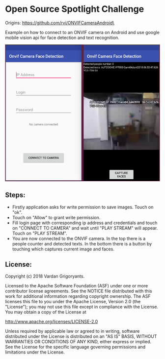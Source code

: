 # Open Source Spotlight Challenge
Origins: https://github.com/rvi/ONVIFCameraAndroid\

Example on how to connect to an ONVIF camera on Android and use google mobile vision api for face detection and text recognition.

![ONVIF Camera Android](images/App.png)

## Steps:
- Firstly application asks for write permission to save images. Touch on "ok".
- Touch on "Allow" to grant write permission.
- Fill login page with corresponding ip address and credentials and touch on "CONNECT TO CAMERA" and wait until "PLAY STREAM" will appear. Touch on "PLAY STREAM".
- You are now connected to the ONVIF camera. In the top there is a people counter and detected texts. In the bottom there is a button by touching which captures current image and faces.

## License:
Copyright (c) 2018 Vardan Grigoryants.

Licensed to the Apache Software Foundation (ASF) under one or more contributor license agreements. See the NOTICE file distributed with this work for additional information regarding copyright ownership. The ASF licenses this file to you under the Apache License, Version 2.0 (the "License"); you may not use this file except in compliance with the License. You may obtain a copy of the License at

http://www.apache.org/licenses/LICENSE-2.0

Unless required by applicable law or agreed to in writing, software distributed under the License is distributed on an "AS IS" BASIS, WITHOUT WARRANTIES OR CONDITIONS OF ANY KIND, either express or implied. See the License for the specific language governing permissions and limitations under the License.
